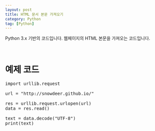 ```yaml
---
layout: post
title: HTML 문서 본문 가져오기
category: Python
tag: [Python]
---
```


Python 3.x 기반의 코드입니다. 웹페이지의 HTML 본문을 가져오는 코드입니다.

<br>

# 예제 코드

<pre class="prettyprint">
import urllib.request

url = "http://snowdeer.github.io/"

res = urllib.request.urlopen(url)
data = res.read()

text = data.decode("UTF-8")
print(text)
</pre>